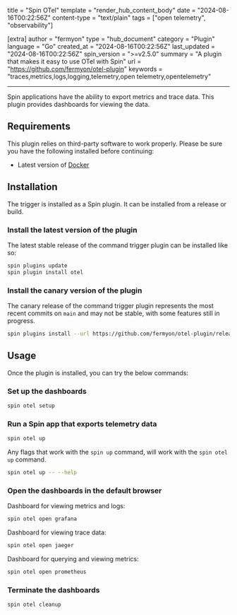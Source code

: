 title = "Spin OTel"
template = "render_hub_content_body"
date = "2024-08-16T00:22:56Z"
content-type = "text/plain"
tags = ["open telemetry", "observability"]

[extra]
author = "fermyon"
type = "hub_document"
category = "Plugin"
language = "Go"
created_at = "2024-08-16T00:22:56Z"
last_updated = "2024-08-16T00:22:56Z"
spin_version = ">=v2.5.0"
summary =  "A plugin that makes it easy to use OTel with Spin"
url = "https://github.com/fermyon/otel-plugin"
keywords = "traces,metrics,logs,logging,telemetry,open telemetry,opentelemetry"

---

Spin applications have the ability to export metrics and trace data. This plugin provides dashboards for viewing the data.

## Requirements

This plugin relies on third-party software to work properly. Please be sure you have the following installed before continuing:

- Latest version of [Docker](https://www.docker.com/products/docker-desktop)

## Installation

The trigger is installed as a Spin plugin. It can be installed from a release or build.

### Install the latest version of the plugin

The latest stable release of the command trigger plugin can be installed like so:

```sh
spin plugins update
spin plugin install otel
```

### Install the canary version of the plugin

The canary release of the command trigger plugin represents the most recent commits on `main` and may not be stable, with some features still in progress.

```sh
spin plugins install --url https://github.com/fermyon/otel-plugin/releases/download/canary/otel.json
```

## Usage

Once the plugin is installed, you can try the below commands:

### Set up the dashboards

```sh
spin otel setup
```

### Run a Spin app that exports telemetry data

```sh
spin otel up
```

Any flags that work with the `spin up` command, will work with the `spin otel up` command.

```sh
spin otel up -- --help
```

### Open the dashboards in the default browser

Dashboard for viewing metrics and logs:

```sh
spin otel open grafana
```

Dashboard for viewing trace data:

```sh
spin otel open jaeger
```

Dashboard for querying and viewing metrics:

```sh
spin otel open prometheus
```

### Terminate the dashboards

```sh
spin otel cleanup
```
